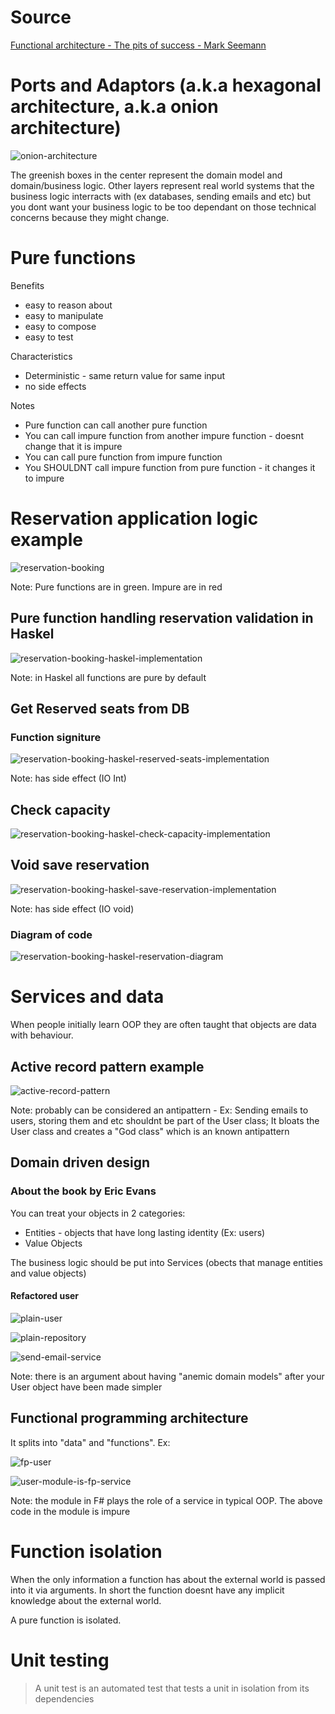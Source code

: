 # Source

[Functional architecture - The pits of success - Mark Seemann](https://www.youtube.com/watch?v=US8QG9I1XW0)

# Ports and Adaptors (a.k.a hexagonal architecture, a.k.a onion architecture)

![onion-architecture](onion-architecture.png)

The greenish boxes in the center represent the domain model and domain/business logic. Other layers represent real world systems that the business logic interracts with (ex databases, sending emails and etc) but you dont want your business logic to be too dependant on those technical concerns because they might change.

# Pure functions

Benefits

- easy to reason about
- easy to manipulate
- easy to compose
- easy to test

Characteristics

- Deterministic - same return value for same input
- no side effects

Notes

- Pure function can call another pure function
- You can call impure function from another impure function - doesnt change that it is impure
- You can call pure function from impure function
- You SHOULDNT call impure function from pure function - it changes it to impure

# Reservation application logic example

![reservation-booking](reservation-booking.png)

Note: Pure functions are in green. Impure are in red

## Pure function handling reservation validation in Haskel

![reservation-booking-haskel-implementation](reservation-booking-haskel-validation-implementation.png)

Note: in Haskel all functions are pure by default

## Get Reserved seats from DB

### Function signiture

![reservation-booking-haskel-reserved-seats-implementation](reservation-booking-haskel-reserved-seats-implementation.png)

Note: has side effect (IO Int)

## Check capacity

![reservation-booking-haskel-check-capacity-implementation](reservation-booking-haskel-check-capacity-implementation.png)

## Void save reservation

![reservation-booking-haskel-save-reservation-implementation](reservation-booking-haskel-save-reservation-implementation.png)

Note: has side effect (IO void)

### Diagram of code

![reservation-booking-haskel-reservation-diagram](reservation-booking-haskel-reservation-diagram.png)

# Services and data

When people initially learn OOP they are often taught that objects are data with behaviour.

## Active record pattern example

![active-record-pattern](active-record-pattern.png)

Note: probably can be considered an antipattern - Ex: Sending emails to users, storing them and etc shouldnt be part of the User class; It bloats the User class and creates a "God class" which is an known antipattern

## Domain driven design

### About the book by Eric Evans

You can treat your objects in 2 categories:

- Entities - objects that have long lasting identity (Ex: users)
- Value Objects

The business logic should be put into Services (obects that manage entities and value objects)

#### Refactored user

![plain-user](plain-user.png)

![plain-repository](plain-repository.png)

![send-email-service](send-email-service.png)

Note: there is an argument about having "anemic domain models" after your User object have been made simpler

## Functional programming architecture

It splits into "data" and "functions". Ex:

![fp-user](fp-user.png)

![user-module-is-fp-service](user-module-is-fp-service.png)

Note: the module in F# plays the role of a service in typical OOP. The above code in the module is impure

# Function isolation

When the only information a function has about the external world is passed into it via arguments. In short the function doesnt have any implicit knowledge about the external world.

A pure function is isolated.

# Unit testing

> A unit test is an automated test that tests a unit in isolation from its dependencies

